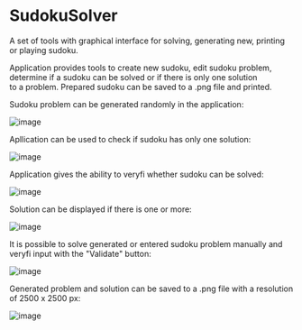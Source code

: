 # SudokuSolver
A set of tools with graphical interface for solving, generating new, printing or playing sudoku.

Application provides tools to create new sudoku, edit sudoku problem, determine if a sudoku can be solved or if there is only one solution<br />
to a problem. Prepared sudoku can be saved to a .png file and printed.


Sudoku problem can be generated randomly in the application:

![image](https://user-images.githubusercontent.com/107247457/205512524-06f534e1-8681-4e85-a2d3-aada4b4de0b7.png)

Apllication can be used to check if sudoku has only one solution:

![image](https://user-images.githubusercontent.com/107247457/205512627-2c9d8f2c-9424-46d7-8272-b2dad33772ca.png)

Application gives the ability to veryfi whether sudoku can be solved:

![image](https://user-images.githubusercontent.com/107247457/205512688-805d2cf4-f444-4eb5-954c-35d8ab347217.png)

Solution can be displayed if there is one or more:

![image](https://user-images.githubusercontent.com/107247457/205512784-23a71a91-6011-4617-9e2f-2ece0088cfa3.png)

It is possible to solve generated or entered sudoku problem manually and veryfi input with the "Validate" button:

![image](https://user-images.githubusercontent.com/107247457/205513487-7601f70a-b212-4769-b9ee-21eae01f7dd1.png)

Generated problem and solution can be saved to a .png file with a resolution of 2500 x 2500 px:

![image](https://user-images.githubusercontent.com/107247457/205512878-b177a512-ff50-4e04-a7ef-a8f992969a1d.png)



